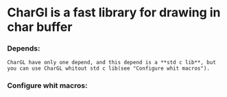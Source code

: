 # CharGl is a fast library for drawing in char buffer

### Depends:
    CharGL have only one depend, and this depend is a **std c lib**, but you can use CharGL whitout std c lib(see "Configure whit macros").

### Configure whit macros:
    
